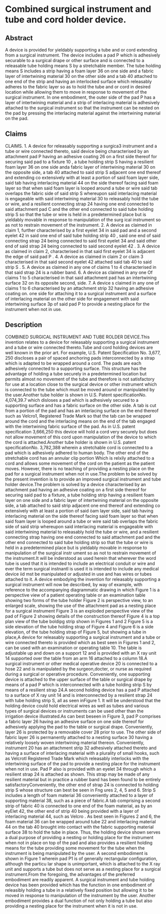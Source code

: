 # Combined surgical instrument and tube and cord holder device.

## Abstract
A device is provided for yieldably supporting a tube and or cord extending from a surgical instrument. The device includes a pad P which is adhesively securable to a surgical drape or other surface and is connected to a releasable tube holding means S by a stretchable member. The tube holding means S includes a strip having a foam layer 36 on one side and a fabric layer of intertwining material 30 on the other side and a tab 40 attached to one end of the strip and having an interlocked surface which releasably adheres to the fabric layer so as to hold the tube and or cord in desired location while allowing them to move in response to movement of the surgical instrument. In one embodiment, the outer side of the pad P has a layer of intertwining material and a strip of interlacing material is adhesively attached to the surgical instrument so that the instrument can be nested on the pad by pressing the interlacing material against the intertwining material on the pad.

## Claims
CLAIMS. 1. A device for releasably supporting a surgica3 instrument and a tube or wire connected thereto, said device being characterised by an attachment pad P having an adhesive coating 26 on a first side thereof for securing said pad to a fixture 10 , a tube holding strip S having a resilient foam layer 36 on one side anda fabric layer of intertwining material 30 on the opposite side, a tab 40 attached to said strip S adjacent one end thereof and extending co extensively with at least a portion of said foam layer side, said tab having interlacing material 44 on the side thereof facing said foam layer so that when said foam layer is looped around a tube or wire said tab overlaps the fabric side of said strip S whereupon said interlacing material is engageable with said intertwining material 30 to releasably hold the tube or wire, and a resilient connecting strap 24 having one end connected to said attachment pad C and the other end connected to said tube holding strip S so that the tube or wire is held in a predetermined place but is yieldably movable in response to manipulation of the surg ical instrument so as not to restrain movement of the instrument. 2. A device as claimed in claim 1, further characterised by a first eyelet 34 in said pad and a second eyelet 42 in said one end of said tube holding strip 40 , said one end of said connecting strap 24 being connected to said first eyelet 34 and said other end of said strap 24 being connected to said second eyelet 42 . 3. A device as claimed in claim 2, characterised in that said first eyelet 34 is adjacent the edge of said pad P . 4. A device as claimed in claim 2 or claim 3 characterised in that said second eyelet 42 attached said tab 40 to said strip S . 5. A device as claimed in any one of claims 1 to 4 characterised in that said strap 24 is a rubber band. 6. A device as claimed in any one Of claims 1 to 5 characterised in that said attachment pad has an intertwining surface 32 on its opposite second, side. 7. A device s claimed in any one of claims 1 to 6 characterised by an attachment strip 32 having an adhesive coating on. one side for attaching it to a surgical instrument and a surface of interlacing material on the other side for engagement with said intertwining surface 3p of said pad P to provide a nesting place for the instrument when not in use.

## Description
COMBINED SURGICAL INSTRUMENT AND TUBE ROLDER DEVICE.This invention relates to a device for releasably supporting a surgical instrument and a tube or wire connected thereto.Tube and cord holding devices are well known in the prior art. For example, U.S. Patent Specification No. 3,677, 250 discloses a pair of spaced anchoring pads interconnected by a strap which is adapted to be wrapped around a cord. The pads are each adhesively connected to a supporting surface. This structure has the advantage of holding a tube securely in a predetermined location but permits almost no movement of the tube and therefore is not satisfactory for use at a location close to the surgical device or other instrument which is connected to the tube which must be moved around or manipulated by the user.Another tube holder is shown in U.S. Patent specificationNo. 4,074,39.7 which disloses a pad which is adhesively secured to a supporting surface and has a fabric surface on the other side. A tab is cut from a portion of the pad and has an interlacing surface on the end thereof such as Velcro1, Registered Trade Mark so that the tab can be wrapped around the cord and the interlacing means on the end of the tab engaged with the intertwining fabric surface of the pad. As in U.S. patent specification 3,666,250 this device will hold a cord very securely but does not allow movement of this cord upon manipulation of the device to which the cord is attached.Another tube holder is shown in U.S. patent specificationNo. 3,782,388 wherein a stretchable cord is connected to a pad which is adhesively adhered to human body. The other end of the stretchable cord has an annular clip portion Which is relxily attached to a cord and allows some movement of the cord on the patient as the patient moves. However, there is no teaching of providing a nesting place on the pad for a surgical instrument when not in use.The problem to be solved by the present invention is to provide an improved surgical instrument and tube holder device.The problem is solved by a device characterised by an attachment pad having an adhesive coating on a first side thereof for securing said pad to a fixture, a tube holding strip having a resilient foam layer on one side and a fabric layer of intertwining material on the opposite side, a tab attached to said strip adjacent one end thereof and extending co extensively with at least a portion of said òam layer side, said tab having interlacing material on the side thereof facing said foam layer so that when said foam layer is looped around a tube or wire said tab overlaps the fabric side of said strip whereupon said interlacing material is engageable with said intertwining material to releasably hold the tube or wire, and a resilient connecting strap having one end connected to said attachment pad and the other end connected to said tube holding strip so that the tube or wire is held in a predetermined place but is yieldably movable in response to manipulation of the surgical instr ument so as not to restrain movement of the instrument.It will be inderstood as used herein that wherever the word tube is used that it is intended to include an electrical conduit or wire and ever the term surgical instnantl is used it is intended to include any medical device iid mst be manipulated or adjusted in use and has wires or tubes attached to it. A device embodying the invention for releasably supporting a surgical instrument will now be described, by way of example, with reference to the accompanying diagrammatic drawing in which Figure 1 is a perspective view of a patient operating table or an examination table showing two forms of the tube holder Figure 2 is perspective view, to an enlarged scale, showing the use of the attachment pad as a nesting place for a surgical instrument Figure 3 is an exploded perspective view of the pad of Figure 2 showing details of the construction thereof Figure 4 is a top plan view of the tube boldipg strip shown in Figures 1 and 2 Figure 5 is a side elevation of the tube holding strap of Figure 4 and Figure 6 is a side elevation, of the tube holding strap of Figure 5, but showing a tube in place,A device for releasably supporting a surgical instrument and a tube or wire connected thereto is provided which as best seen in Figures 1 and 2, can be used with an examination or operating table 10. The table is adjustable up and down on a support 12 and is provided with an X ray unit 14 supported over the table from an arm 16 attached to a column 18.A surgical instrument or other medical operative device 20 is connected to a hose 22 and is manipulated by the surgeon,docter, or nurse as required during a surgical or operative procedure. Conveniently, one supporting device is attached to the upper surface of the table or surgical drape by means of a pad P which is interconnected with a tube holding strip S by means of a resilient strap 24.A second holding device has a pad P attached to a surface of X ray unit 14 and is interconnected by a resilient strap 24 with tube holding strip S, all as seen inFigure 1. It will be understood that the holding device could hold electrical wires as well as tubes and various types of surgical devices or instruments can be used other than the irrigation device illustrated.As can best beseen in Figure 3, pad P comprises a fabric layer 26 having an adhesive surface on one side thereof for adhesively applying the pad to the table or surgical drape. Conveniently, layer 26 is protected by a removable cover 28 prior to use. The other side of fabric layer 26 is permanently attached to a nesting surface 30 having a relatively loosely woven intertwining material thereon. Conveniently, instrument 20 has an attachment strip 32 adhesively attached thereto and having a surface of interlacing material with a plurality of small hooks, such as Velcrotl Registered Trade Mark which releasably interlocks with the intertwining surface of the pad to provide a nesting place for the instrument when not in use. Pad P also is provided with an eyelet 34 through which a resilient strap 24 is attached as shown. This strap may be made of any resilient material but in practice a rubber band has been found to be entirely satisfactoryConveniently, the other end of strap 24 is connected to holding strip S whose structure can best be seen in Fng ures 2, 4, 5 and 6. Strip S includes a length of foam material 36 conveniently attached to a layer of supporting material 38, such as a piece of fabric.A tab comprising a second strip of fabric 40 is connected to one end of the foam material, as by an eyElet 42, the other end of strip 40 being provided with a layer of interlacing material 44, such as Velcro . As best seen in Figures 2 and 6, the foam material 36 can be wrapped around tube 22 and interlacing material 44 on the tab 40 brought into contact with the fabric supporting material surface 38 to hold the tube in place. Thus, the holding device shown serves a dual purpose of providing a nesting or holding place for the instrument when not in place on top of the pad and also provides a resilient holding means for the tube providing some movement for the tube when the instrument is being manipulated by the user. A second embodiment is shown in Figure 1 wherein pad P1 is of generally rectangular configuration, although the particu lar shape is unimportant, which is attached to the X ray unit and supports a tube but does not serve as a nesting place for a surgical instrument.From the foregoing, the advantages of the preferred embodiment are readily apparent. A surgical instrument and tube holding device has been provided which has the function in one embodiment of releasibly holding a tube in a relatively fixed position but allowing it to be moved in response to manipulation of the instrument by the user. Another embodiment provides a dual function of not only holding a tube but also providing a nesting place for the instrument when it is not in use.